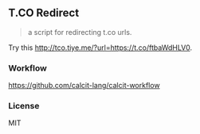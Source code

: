 
T.CO Redirect
----

> a script for redirecting t.co urls.

Try this <http://tco.tiye.me/?url=https://t.co/ftbaWdHLV0>.

### Workflow

https://github.com/calcit-lang/calcit-workflow

### License

MIT
